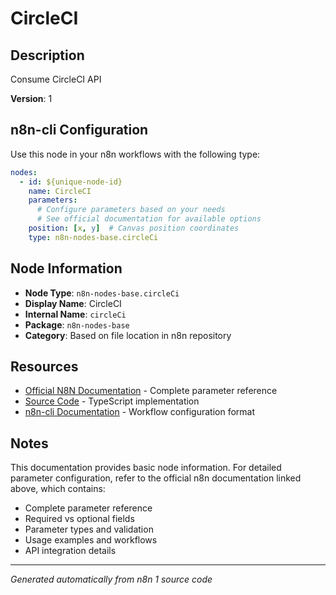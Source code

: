 # CircleCI

## Description

Consume CircleCI API

**Version**: 1

## n8n-cli Configuration

Use this node in your n8n workflows with the following type:

```yaml
nodes:
  - id: ${unique-node-id}
    name: CircleCI
    parameters:
      # Configure parameters based on your needs
      # See official documentation for available options
    position: [x, y]  # Canvas position coordinates
    type: n8n-nodes-base.circleCi
```

## Node Information

- **Node Type**: `n8n-nodes-base.circleCi`
- **Display Name**: CircleCI
- **Internal Name**: `circleCi`
- **Package**: `n8n-nodes-base`
- **Category**: Based on file location in n8n repository

## Resources

- [Official N8N Documentation](https://docs.n8n.io/integrations/builtin/app-nodes/n8n-nodes-base.circleci/) - Complete parameter reference
- [Source Code](https://github.com/n8n-io/n8n/blob/master/packages/nodes-base/nodes/CircleCi/CircleCi.node.ts) - TypeScript implementation
- [n8n-cli Documentation](https://github.com/edenreich/n8n-cli) - Workflow configuration format

## Notes

This documentation provides basic node information. For detailed parameter configuration, 
refer to the official n8n documentation linked above, which contains:

- Complete parameter reference
- Required vs optional fields
- Parameter types and validation
- Usage examples and workflows
- API integration details

---
*Generated automatically from n8n 1 source code*
